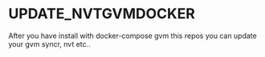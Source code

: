 # UPDATE_NVTGVMDOCKER
After you have install with docker-compose gvm this repos you can update your gvm syncr, nvt etc..
